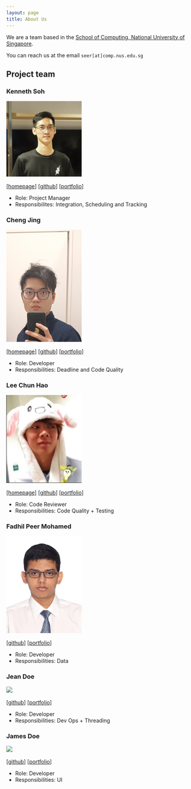 ```yaml
---
layout: page
title: About Us
---
```


We are a team based in the [School of Computing, National University of Singapore](https://www.comp.nus.edu.sg).

You can reach us at the email `seer[at]comp.nus.edu.sg`

## Project team
### Kenneth Soh

<img src="images/kennethsoh.png" width="200px">

[[homepage](http://kennethsoh.me)]
[[github](https://github.com/kennethsoh)]
[[portfolio](team/kennethsoh.md)]

* Role: Project Manager
* Responsibilites: Integration, Scheduling and Tracking

### Cheng Jing

<img src="images/cj-783.png" width="200px">

[[homepage](https://cj-783.github.io/)]
[[github](https://github.com/CJ-783)]
[[portfolio](team/cj-783.md)]

* Role: Developer
* Responsibilities: Deadline and Code Quality

### Lee Chun Hao

<img src="images/0x4f776c.png" width="200px">

[[homepage]](https://0x4F776C.github.io)
[[github](http://github.com/0x4F776C)]
[[portfolio](team/0x4F776C.md)]

* Role: Code Reviewer
* Responsibilities: Code Quality + Testing

### Fadhil Peer Mohamed

<img src="images/fadhilpm.png" width="200px">

[[github](http://github.com/FadhilPM)] [[portfolio](team/fadhilpm.md)]

* Role: Developer
* Responsibilities: Data

### Jean Doe

<img src="images/johndoe.png" width="200px">

[[github](http://github.com/johndoe)]
[[portfolio](team/johndoe.md)]

* Role: Developer
* Responsibilities: Dev Ops + Threading

### James Doe

<img src="images/johndoe.png" width="200px">

[[github](http://github.com/johndoe)]
[[portfolio](team/johndoe.md)]

* Role: Developer
* Responsibilities: UI
